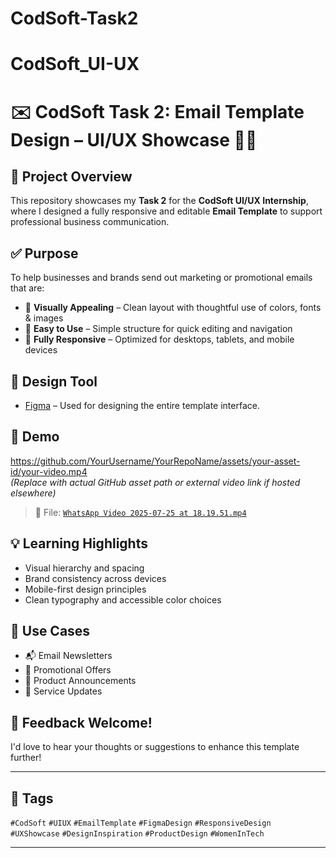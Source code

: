 # CodSoft-Task2
# CodSoft_UI-UX
# ✉️ CodSoft Task 2: Email Template Design – UI/UX Showcase 🎨💼

## 📌 Project Overview
This repository showcases my **Task 2** for the **CodSoft UI/UX Internship**, where I designed a fully responsive and editable **Email Template** to support professional business communication.

## ✅ Purpose
To help businesses and brands send out marketing or promotional emails that are:
- 🎨 **Visually Appealing** – Clean layout with thoughtful use of colors, fonts & images
- 🧭 **Easy to Use** – Simple structure for quick editing and navigation
- 📱 **Fully Responsive** – Optimized for desktops, tablets, and mobile devices

## 🔧 Design Tool
- [Figma](https://figma.com) – Used for designing the entire template interface.

## 🎥 Demo
https://github.com/YourUsername/YourRepoName/assets/your-asset-id/your-video.mp4  
*(Replace with actual GitHub asset path or external video link if hosted elsewhere)*

> 📁 File: [`WhatsApp Video 2025-07-25 at 18.19.51.mp4`](./WhatsApp%20Video%202025-07-25%20at%2018.19.51.mp4)


## 💡 Learning Highlights
- Visual hierarchy and spacing
- Brand consistency across devices
- Mobile-first design principles
- Clean typography and accessible color choices

## 🚀 Use Cases
- 📬 Email Newsletters  
- 🎁 Promotional Offers  
- 📣 Product Announcements  
- 🔔 Service Updates

## 📣 Feedback Welcome!
I'd love to hear your thoughts or suggestions to enhance this template further!

---

## 🔖 Tags
`#CodSoft` `#UIUX` `#EmailTemplate` `#FigmaDesign` `#ResponsiveDesign`  
`#UXShowcase` `#DesignInspiration` `#ProductDesign` `#WomenInTech`

---

